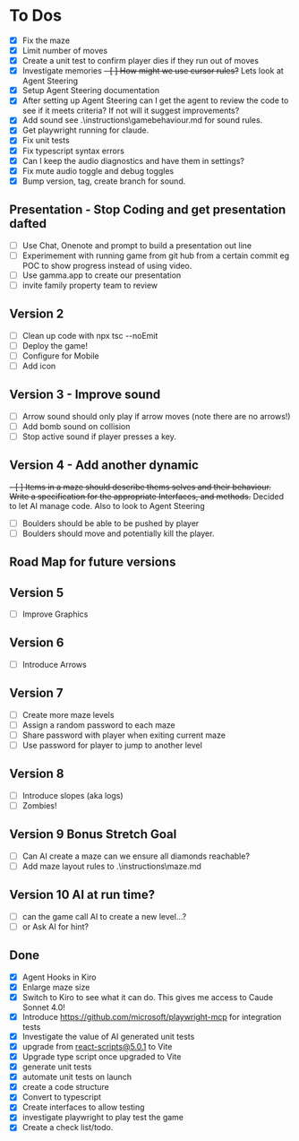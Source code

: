 # To Dos

- [X] Fix the maze
- [x] Limit number of moves
- [x] Create a unit test to confirm player dies if they run out of moves
- [x] Investigate memories
~~- [ ] How might we use cursor rules?~~ Lets look at Agent Steering
- [x] Setup Agent Steering documentation
- [x] After setting up Agent Steering can I get the agent to review the code to see if it meets criteria? If not will it suggest improvements?
- [x] Add sound see .\instructions\gamebehaviour.md for sound rules.
- [x] Get playwright running for claude.
- [x] Fix unit tests
- [x] Fix typescript syntax errors
- [x] Can I keep the audio diagnostics and have them in settings?
- [x] Fix mute audio toggle and debug toggles
- [x] Bump version, tag, create branch for sound.

## Presentation - Stop Coding and get presentation dafted

- [ ] Use Chat, Onenote and prompt to build a presentation out line
- [ ] Experimement with running game from git hub from a certain commit eg POC to show progress instead of using video.
- [ ] Use gamma.app to create our presentation
- [ ] invite family property team to review

## Version 2

- [ ] Clean up code with npx tsc --noEmit
- [ ] Deploy the game!
- [ ] Configure for Mobile
- [ ] Add icon

## Version 3 - Improve sound

- [ ] Arrow sound should only play if arrow moves (note there are no arrows!)
- [ ] Add bomb sound on collision
- [ ] Stop active sound if player presses a key.
  
## Version 4 - Add another dynamic

~~- [ ] Items in a maze should describe thems selves and their behaviour. Write a specification for the appropriate Interfaces, and methods.~~ Decided to let AI manage code. Also to look to Agent Steering

- [ ] Boulders should be able to be pushed by player
- [ ] Boulders should move and potentially kill the player.

## Road Map for future versions

## Version 5

- [ ] Improve Graphics

## Version 6

- [ ] Introduce Arrows

## Version 7

- [ ] Create more maze levels
- [ ] Assign a random password to each maze
- [ ] Share password with player when exiting current maze
- [ ] Use password for player to jump to another level

## Version 8

- [ ] Introduce slopes (aka logs)
- [ ] Zombies!

## Version 9 Bonus Stretch Goal

- [ ] Can AI create a maze can we ensure all diamonds reachable?
- [ ] Add maze layout rules to .\instructions\maze.md

## Version 10 AI at run time?

- [ ] can the game call AI to create a new level...?
- [ ] or Ask AI for hint?

## Done

- [x] Agent Hooks in Kiro
- [x] Enlarge maze size
- [x] Switch to Kiro to see what it can do. This gives me access to Caude Sonnet 4.0!
- [x] Introduce https://github.com/microsoft/playwright-mcp for integration tests
- [x] Investigate the value of AI generated unit tests
- [x] upgrade from react-scripts@5.0.1 to Vite
- [x] Upgrade type script once upgraded to Vite
- [x] generate unit tests
- [x] automate unit tests on launch
- [x] create a code structure
- [x] Convert to typescript
- [x] Create interfaces to allow testing
- [x] investigate playwright to play test the game
- [x] Create a check list/todo.